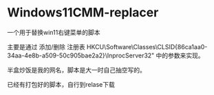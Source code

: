 # Windows11CMM-replacer
一个用于替换win11右键菜单的脚本


主要是通过 添加/删除 注册表 HKCU\Software\Classes\CLSID\{86ca1aa0-34aa-4e8b-a509-50c905bae2a2}\InprocServer32" 中的参数来实现。

半盒炒饭是我的网名，脚本是大一时自己抽空写的。

已经有打包好的脚本，自行到relase下载
